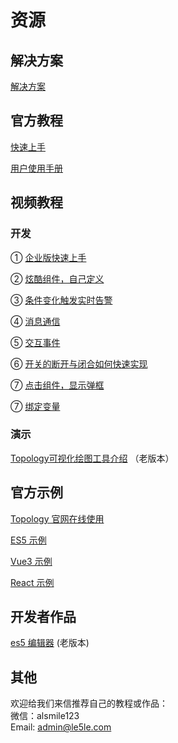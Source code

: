# 资源

## 解决方案

[解决方案](http://topology.le5le.com/search) 

## 官方教程

[快速上手](../tutorial/start)

[用户使用手册](../instruction/home)

## 视频教程

### 开发
①  [企业版快速上手](https://www.bilibili.com/video/BV1ZS4y1K7KY?spm_id_from=333.999.0.0)

②  [炫酷组件，自己定义](https://mp.weixin.qq.com/s/R8uB48uzvKzJYHoTbXVGrw)

③  [条件变化触发实时告警](https://www.bilibili.com/video/BV1dT4y1U7V1?spm_id_from=333.999.0.0)

④  [消息通信](https://www.bilibili.com/video/BV1wL4y1M76g?spm_id_from=333.999.0.0)

⑤  [交互事件](https://www.bilibili.com/video/BV1wP4y1u7eH?spm_id_from=333.999.0.0)

⑥  [开关的断开与闭合如何快速实现](https://www.bilibili.com/video/BV1i44y1376U?spm_id_from=333.999.0.0)

⑦  [点击组件，显示弹框](https://www.bilibili.com/video/BV1634y1v7Yz?spm_id_from=333.999.0.0)

⑦  [绑定变量](https://www.bilibili.com/video/BV13a411j7hK?spm_id_from=333.999.0.0)



### 演示

[Topology可视化绘图工具介绍](https://www.bilibili.com/video/BV1BQ4y1S7ef?spm_id_from=333.999.0.0) （老版本）


## 官方示例

[Topology 官网在线使用](http://topology.le5le.com/)

[ES5 示例](https://github.com/le5le-com/topology.js/tree/master/examples/es5)

[Vue3 示例](https://github.com/le5le-com/topology.js/tree/master/examples/vue)

[React 示例](https://github.com/le5le-com/topology.js/tree/master/examples/react)

## 开发者作品

[es5 编辑器](https://github.com/johnnyhhj/topology-es5) (老版本)

## 其他

欢迎给我们来信推荐自己的教程或作品：  
微信：alsmile123  
Email: admin@le5le.com
